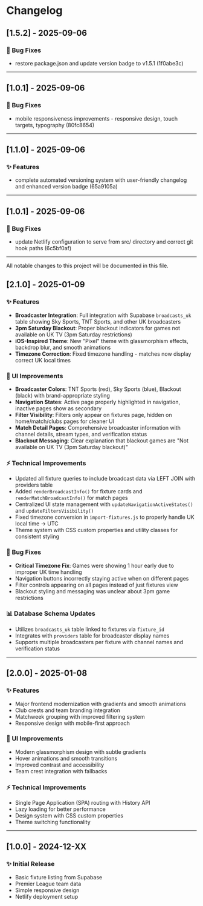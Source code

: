 # Changelog

## [1.5.2] - 2025-09-06

### 🐛 Bug Fixes
- restore package.json and update version badge to v1.5.1 (1f0abe3c)

---


## [1.0.1] - 2025-09-06

### 🐛 Bug Fixes
- mobile responsiveness improvements - responsive design, touch targets, typography (80fc8654)

---


## [1.1.0] - 2025-09-06

### ✨ Features
- complete automated versioning system with user-friendly changelog and enhanced version badge (65a9105a)

---


## [1.0.1] - 2025-09-06

### 🐛 Bug Fixes
- update Netlify configuration to serve from src/ directory and correct git hook paths (6c5bf0af)

---


All notable changes to this project will be documented in this file.

## [2.1.0] - 2025-01-09

### ✨ Features
- **Broadcaster Integration**: Full integration with Supabase `broadcasts_uk` table showing Sky Sports, TNT Sports, and other UK broadcasters
- **3pm Saturday Blackout**: Proper blackout indicators for games not available on UK TV (3pm Saturday restrictions)
- **iOS-Inspired Theme**: New "Pixel" theme with glassmorphism effects, backdrop blur, and smooth animations
- **Timezone Correction**: Fixed timezone handling - matches now display correct UK local times

### 🎨 UI Improvements
- **Broadcaster Colors**: TNT Sports (red), Sky Sports (blue), Blackout (black) with brand-appropriate styling
- **Navigation States**: Active page properly highlighted in navigation, inactive pages show as secondary
- **Filter Visibility**: Filters only appear on fixtures page, hidden on home/match/clubs pages for cleaner UI
- **Match Detail Pages**: Comprehensive broadcaster information with channel details, stream types, and verification status
- **Blackout Messaging**: Clear explanation that blackout games are "Not available on UK TV (3pm Saturday blackout)"

### ⚡ Technical Improvements
- Updated all fixture queries to include broadcast data via LEFT JOIN with providers table
- Added `renderBroadcastInfo()` for fixture cards and `renderMatchBroadcastInfo()` for match pages
- Centralized UI state management with `updateNavigationActiveStates()` and `updateFiltersVisibility()`
- Fixed timezone conversion in `import-fixtures.js` to properly handle UK local time → UTC
- Theme system with CSS custom properties and utility classes for consistent styling

### 🐛 Bug Fixes
- **Critical Timezone Fix**: Games were showing 1 hour early due to improper UK time handling
- Navigation buttons incorrectly staying active when on different pages
- Filter controls appearing on all pages instead of just fixtures view
- Blackout styling and messaging was unclear about 3pm game restrictions

### 📊 Database Schema Updates
- Utilizes `broadcasts_uk` table linked to fixtures via `fixture_id`
- Integrates with `providers` table for broadcaster display names
- Supports multiple broadcasters per fixture with channel names and verification status

---

## [2.0.0] - 2025-01-08

### ✨ Features  
- Major frontend modernization with gradients and smooth animations
- Club crests and team branding integration
- Matchweek grouping with improved filtering system
- Responsive design with mobile-first approach

### 🎨 UI Improvements
- Modern glassmorphism design with subtle gradients
- Hover animations and smooth transitions
- Improved contrast and accessibility
- Team crest integration with fallbacks

### ⚡ Technical Improvements
- Single Page Application (SPA) routing with History API
- Lazy loading for better performance
- Design system with CSS custom properties
- Theme switching functionality

---

## [1.0.0] - 2024-12-XX

### ✨ Initial Release
- Basic fixture listing from Supabase
- Premier League team data
- Simple responsive design
- Netlify deployment setup
